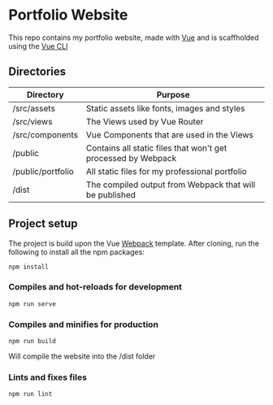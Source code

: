 # Portfolio Website
This repo contains my portfolio website, made with [Vue](https://github.com/vuejs/vue) and is scaffholded using the [Vue CLI](https://github.com/vuejs/vue-cli)

## Directories
| Directory         | Purpose                                                       |
|-------------------|---------------------------------------------------------------|
| /src/assets       | Static assets like fonts, images and styles                   |
| /src/views        | The Views used by Vue Router                                  |
| /src/components   | Vue Components that are used in the Views                     |
| /public           | Contains all static files that won't get processed by Webpack |
| /public/portfolio | All static files for my professional portfolio                |
| /dist             | The compiled output from Webpack that will be published       |

## Project setup
The project is build upon the Vue [Webpack](https://github.com/webpack/webpack) template. After cloning, run the following to install all the npm packages:
```
npm install
```

### Compiles and hot-reloads for development
```
npm run serve
```

### Compiles and minifies for production
```
npm run build
```
Will compile the website into the /dist folder

### Lints and fixes files
```
npm run lint
```
